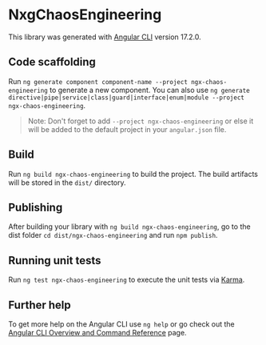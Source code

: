 # NxgChaosEngineering

This library was generated with [Angular CLI](https://github.com/angular/angular-cli) version 17.2.0.

## Code scaffolding

Run `ng generate component component-name --project ngx-chaos-engineering` to generate a new component. You can also use `ng generate directive|pipe|service|class|guard|interface|enum|module --project ngx-chaos-engineering`.
> Note: Don't forget to add `--project ngx-chaos-engineering` or else it will be added to the default project in your `angular.json` file. 

## Build

Run `ng build ngx-chaos-engineering` to build the project. The build artifacts will be stored in the `dist/` directory.

## Publishing

After building your library with `ng build ngx-chaos-engineering`, go to the dist folder `cd dist/ngx-chaos-engineering` and run `npm publish`.

## Running unit tests

Run `ng test ngx-chaos-engineering` to execute the unit tests via [Karma](https://karma-runner.github.io).

## Further help

To get more help on the Angular CLI use `ng help` or go check out the [Angular CLI Overview and Command Reference](https://angular.io/cli) page.
